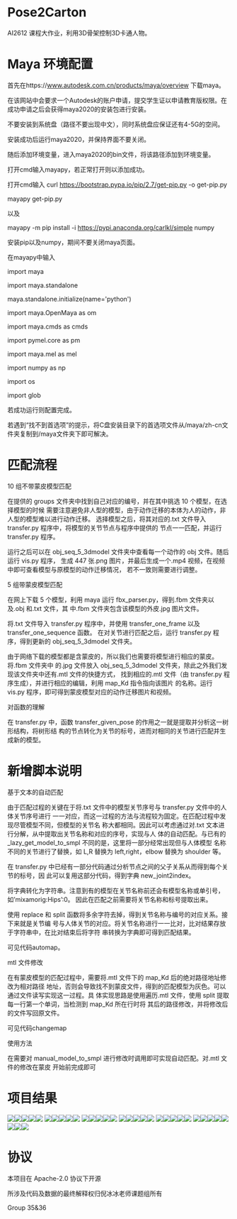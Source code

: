 # Pose2Carton 

AI2612 课程大作业，利用3D骨架控制3D卡通人物。



# Maya 环境配置

首先在https://www.autodesk.com.cn/products/maya/overview 下载maya。

在该网站中会要求一个Autodesk的账户申请，提交学生证以申请教育版权限。在成功申请之后会获得maya2020的安装包进行安装。

不要安装到系统盘（路径不要出现中文），同时系统盘应保证还有4-5G的空间。

安装成功后运行maya2020，并保持界面不要关闭。

随后添加环境变量，进入maya2020的bin文件，将该路径添加到环境变量。

打开cmd输入mayapy，若正常打开则以添加成功。

打开cmd输入
curl https://bootstrap.pypa.io/pip/2.7/get-pip.py -o get-pip.py

mayapy get-pip.py

以及

mayapy -m pip install -i https://pypi.anaconda.org/carlkl/simple numpy

安装pip以及numpy，期间不要关闭maya页面。

在mayapy中输入

import maya

import maya.standalone

maya.standalone.initialize(name='python')

import maya.OpenMaya as om

import maya.cmds as cmds

import pymel.core as pm

import maya.mel as mel

import numpy as np

import os

import glob

若成功运行则配置完成。

若遇到“找不到首选项”的提示，将C盘安装目录下的首选项文件从/maya/zh-cn文件夹复制到/maya文件夹下即可解决。



# 匹配流程

10 组不带蒙皮模型匹配


在提供的 groups 文件夹中找到自己对应的编号，并在其中挑选 10 个模型，在选择模型的时候
需要注意避免非人型的模型，由于动作迁移的本体为人的动作，非人型的模型难以进行动作迁移。
选择模型之后，将其对应的.txt 文件导入 transfer.py 程序中，将模型的关节节点与程序中提供的
节点一一匹配，并运行 transfer.py 程序。


运行之后可以在 obj_seq_5_3dmodel 文件夹中查看每一个动作的 obj 文件。随后运行 vis.py 程序，
生成 447 张.png 图片，并最后生成一个.mp4 视频，在视频中即可查看模型与原模型的动作迁移情况，
若不一致则需要进行调整。


5 组带蒙皮模型匹配


在网上下载 5 个模型，利用 maya 运行 fbx_parser.py，得到.fbm 文件夹以及.obj 和.txt 文件，其
中.fbm 文件夹包含该模型的外皮.jpg 图片文件。


将.txt 文件导入 transfer.py 程序中，并使用 transfer_one_frame 以及 transfer_one_sequence 函数。
在对关节进行匹配之后，运行 transfer.py 程序，得到更新的 obj_seq_5_3dmodel 文件夹。


由于网络下载的模型都是含蒙皮的，所以我们也需要将模型进行相应的蒙皮。将.fbm 文件夹中
的.jpg 文件放入 obj_seq_5_3dmodel 文件夹，除此之外我们发现该文件夹中还有.mtl 文件的快捷方式，
找到相应的.mtl 文件（由 transfer.py 程序生成），并进行相应的编辑，利用 map_Kd 指令指向该图片
的名称。运行 vis.py 程序，即可得到蒙皮模型对应的动作迁移图片和视频。


对函数的理解

在 transfer.py 中，函数 transfer_given_pose 的作用之一就是提取并分析这一树形结构，将树形结
构的节点转化为关节的标号，进而对相同的关节进行匹配并生成新的模型。


# 新增脚本说明


基于文本的自动匹配


由于匹配过程的关键在于将.txt 文件中的模型关节序号与 transfer.py 文件中的人体关节序号进行
一一对应，而这一过程的方法与流程较为固定。在匹配过程中发现尽管模型不同，但模型的关节名
称大都相同。因此可以考虑通过对.txt 文本进行分解，从中提取出关节名称和对应的序号，实现与人
体的自动匹配。与已有的 _lazy_get_model_to_smpl 不同的是，这里将一部分经常出现但与人体模型
名称不同的关节进行了替换，如 L,R 替换为 left,right，elbow 替换为 shoulder 等。


在 transfer.py 中已经有一部分代码通过分析节点之间的父子关系从而得到每个关节的标号，因
此可以复用这部分代码，得到字典 new_joint2index。


将字典转化为字符串。注意到有的模型在关节名称前还会有模型名称或单引号，如’mixamorig:Hips’:0。
因此在匹配之前需要将关节名称和标号提取出来。


使用 replace 和 split 函数将多余字符去掉，得到关节名称与编号的对应关系。接下来就是关节编
号与人体关节的对应。将关节名称进行一一比对，比对结果存放于字符串中，在比对结束后将字符
串转换为字典即可得到匹配结果。


可见代码automap。


mtl 文件修改


在有蒙皮模型的匹配过程中，需要将.mtl 文件下的 map_Kd 后的绝对路径地址修改为相对路径
地址，否则会导致找不到蒙皮文件，得到的匹配模型为灰色。可以通过文件读写实现这一过程。具
体实现思路是使用遍历.mtl 文件，使用 split 提取每一行第一个单词，当检测到 map_Kd 所在行时将
其后的路径修改，并将修改后的文件写回原文件。


可见代码changemap


使用方法


在需要对 manual_model_to_smpl 进行修改时调用即可实现自动匹配。对.mtl 文件的修改在蒙皮
开始前完成即可


# 项目结果


<image src="183834.png"/><image src="183912.png"/><image src="183939.png"/><image src="184104.png"/><image src="184213.png"/>
<image src="184250.png"/><image src="184354.png"/><image src="184421.png"/><image src="184450.png"/><image src="184641.png"/>
<image src="184702.png"/><image src="184828.png"/><image src="185550.png"/><image src="185613.png"/><image src="185659.png"/>
<image src="185732.png"/><image src="185754.png"/><image src="185820.png"/><image src="185840.png"/><image src="185900.png"/>
<image src="185921.png"/><image src="190148.png"/><image src="191110.png"/><image src="191139.png"/><image src="191204.png"/>
<image src="191226.png"/><image src="191250.png"/><image src="snapshot00.png"/><image src="snapshot0101.png"/><image src="snapshot0200.png"/>
<image src="snapshot0300.png"/><image src="snapshot0400.png"/><image src="snapshot0500.png"/>





# 协议 
本项目在 Apache-2.0 协议下开源

所涉及代码及数据的最终解释权归倪冰冰老师课题组所有

Group 35&36
